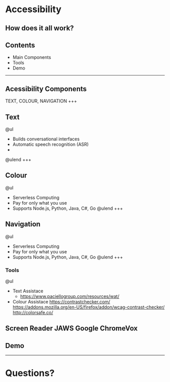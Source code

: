 [comment]: <> (https://gitpitch.com/willstobo/spps-brownbags/master?p=accessibility)
# Accessibility 
How does it all work?
---
## Contents
- Main Components
- Tools
- Demo
---
## Acessibility Components
TEXT, COLOUR, NAVIGATION
+++
## Text
@ul
- Builds conversational interfaces
- Automatic speech recognition (ASR)
- 
@ulend
+++
## Colour
@ul
- Serverless Computing
- Pay for only what you use
- Supports Node.js, Python, Java, C#, Go
@ulend
+++
## Navigation
@ul
- Serverless Computing
- Pay for only what you use
- Supports Node.js, Python, Java, C#, Go
@ulend
+++
### Tools
@ul
- Text Assistace 
	- https://www.paciellogroup.com/resources/wat/
- Colour Assistace
https://contrastchecker.com/
https://addons.mozilla.org/en-US/firefox/addon/wcag-contrast-checker/
http://colorsafe.co/

Screen Reader
JAWS
Google ChromeVox
---
## Demo
---
# Questions?

